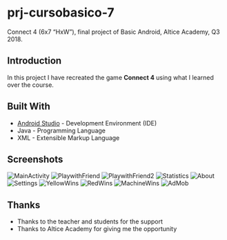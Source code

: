 # prj-cursobasico-7

Connect 4 (6x7 “HxW”), final project of Basic Android, Altice Academy, Q3 2018.

## Introduction

In this project I have recreated the game **Connect 4** using what I learned over the course.

## Built With

* [Android Studio](https://developer.android.com/studio/) - Development Environment (IDE)
* Java - Programming Language
* XML - Extensible Markup Language

## Screenshots
![MainActivity](https://image.ibb.co/na9Kae/mini_Screenshot_1533337815.png "MainActivity")
![PlaywithFriend](https://image.ibb.co/mDni1K/mini_Screenshot_1533337834.png "PlaywithFriend")
![PlaywithFriend2](https://image.ibb.co/njQsve/mini_Screenshot_1533337843.png "PlaywithFriend2")
![Statistics](https://image.ibb.co/m7Oeae/mini_Screenshot_1533337899.png "Statistics")
![About](https://image.ibb.co/f6Gzae/mini_Screenshot_1533337917.png "About")
![Settings](https://image.ibb.co/dnbMoz/mini_Screenshot_1533337903.png "Settings")
![YellowWins](https://image.ibb.co/hR0E8z/mini_Screenshot_1533337953.png "YellowWins")
![RedWins](https://image.ibb.co/ejnu8z/mini_Screenshot_1533338029.png "RedWins")
![MachineWins](https://image.ibb.co/fOK7Tz/mini_Screenshot_1533338001.png "MachineWins")
![AdMob](https://image.ibb.co/iHrAgK/mini_Screenshot_1533337878.png "AdMob")

## Thanks

* Thanks to the teacher and students for the support
* Thanks to Altice Academy for giving me the opportunity
